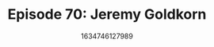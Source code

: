 ---
templateKey: podcast-episode
public: true
url: podcast/episode-70
title: "Episode 70: Jeremy Goldkorn"
description: Host Derek E Silva joins Jeremy Goldkorn, the editor-in-chief of SupChina, a New York-based, China-focused, news, information, and business services platform. They take a deep dive into China’s regulatory reform, the recent ban on crypto, and the complicated truth about their social credit system.
date: 1634746127989
featuredimage: /img/podcast/P8PGuestCard_JeremyGoldkorn.jpg
socialimage: https://www.orchid.com/img/podcast/P8PEpisode_JeremyGoldkorn.png
platformurls:
 - https://podcasts.apple.com/us/podcast/chinas-social-credit-system-and-ban-on-crypto-with/id1516705670?i=1000539194304
 - https://open.spotify.com/episode/3GuG8O4MOESmwwzzTCUcNp
 - https://castbox.fm/episode/China's-Social-Credit-System-and-Ban-on-Crypto-with-Jeremy-Goldkorn-id2954358-id434483706?country=us
---